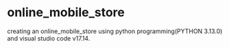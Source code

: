 # online_mobile_store
creating an online_mobile_store using python programming(PYTHON 3.13.0) and visual studio code v17.14.
